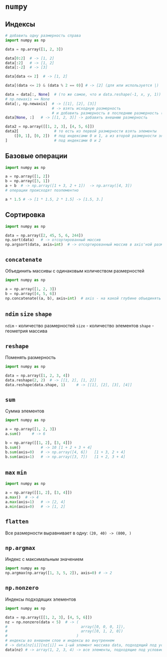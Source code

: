 # `numpy`

## Индексы

```python
# добавить одну размерность справа
import numpy as np

data = np.array([1, 2, 3])

data[0:2]  # -> [1, 2]
data[:2]   # -> [1, 2]
data[:-2]  # -> [3]

data[data <= 2]  # -> [1, 2]

data[(data <= 2) & (data % 2 == 0)] # -> [2] (для или используется |)

data = data[:, None]  # (то же самое, что и data.reshape(-1, x, y, 1))
# np.newaxis == None
data[:, np.newaxis]  # -> [[1], [2], [3]] 
                     # -> взять исходную размерность 
                     # и добавить размерность в последнюю размерность (во внутреннюю)
data[None, :]   # -> [[1, 2, 3]] -> добавить внешнюю размерность

data2 = np.array([[1, 2, 3], [4, 5, 6]])
data2[                # то есть из первой размерности взять элементы  
    ([0, 1], [0, 2])  # под индексами 0 и 1, а из второй размерности элементы
]                     # под индексами 0 и 2
```

## Базовые операции
```python
import numpy as np

a = np.array([1, 2])
b = np.array([3, 1]) 
a + b  # -> np.array([1 + 3, 2 + 1])  -> np.array([4, 3])
# операции происходят поэлементно 

a * 1.5 # -> [1 * 1.5, 2 * 1.5] -> [1.5, 3.]
```

## Сортировка 
```python
import numpy as np

data = np.array([2, 45, 5, 6, 244])
np.sort(data)   # -> отсортированный массив 
np.argsort(data, axis=int)  # -> отсортированный массив в axis'ной размерности
```

## `concatenate`
Объединить массивы с одинаковым количеством размерностей 
```python
import numpy as np

a = np.array([1, 2, 3])
b = np.array([4, 5, 6])
np.concatenate((a, b), axis=int)  # axis - на какой глубине объединять
```

## `ndim` `size` `shape`
`ndim` - количество размерностей 
`size` - количество элементов
`shape` - геометрия массива

## `reshape`
Поменять размерность
```python
import numpy as np

data = np.array([1, 2, 3, 4])
data.reshape(2, 2)  # -> [[1, 2], [1, 2]]
data.reshape(data.shape, 1)     # -> [[1], [2], [3], [4]] 
```

## `sum`
Сумма элементов
```python
import numpy as np

a = np.array([1, 2, 3])  
a.sum()     # -> 6

b = np.array([[1, 2], [3, 4]])
b.sum()         # -> 10 [1 + 2 + 3 + 4]
b.sum(axis=0)   # -> np.array([4, 6])   [1 + 3, 2 + 4]  
b.sum(axis=1)   # -> np.array([3, 7])   [1 + 2, 3 + 4]
```

## `max` `min`
```python
import numpy as np

a = np.array([[1, 2], [3, 4]])
a.max()  # -> 4 
a.max(axis=1)   # -> [2, 4]
a.min(axis=0)   # -> [1, 2] 
```

## `flatten`
Все размерности выравнивает в одну: `(20, 40) -> (800, )`

## `np.argmax`
Индекс с максимальным значением
```python
import numpy as np
np.argmax(np.array([1, 3, 5, 2]), axis=0) # -> 2 
```

## `np.nonzero`
Индексы подходящих элементов
```python
import numpy as np

data = np.array([[1, 2, 3], [4, 5, 6]])
nz = np.nonzero(data < 5)  # -> (
#                                 array([0, 0, 0, 1]),
#                                 array([0, 1, 2, 0])
#                               )
# индексы во внешнем слое и индексы во внутреннем 
# -> data[nz[i]][nz[i]] == i-ый элемент массива data, подходящий под условие
data(nz) # -> array(1, 2, 3, 4) -> все элементы, подходящие под условие
```